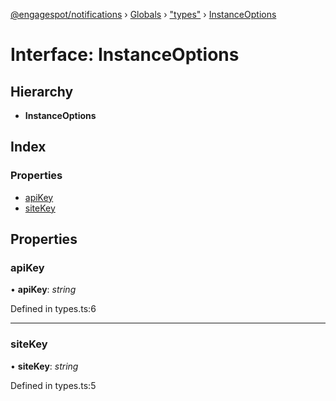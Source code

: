 [@engagespot/notifications](../README.md) › [Globals](../globals.md) › ["types"](../modules/_types_.md) › [InstanceOptions](_types_.instanceoptions.md)

# Interface: InstanceOptions

## Hierarchy

* **InstanceOptions**

## Index

### Properties

* [apiKey](_types_.instanceoptions.md#apikey)
* [siteKey](_types_.instanceoptions.md#sitekey)

## Properties

###  apiKey

• **apiKey**: *string*

Defined in types.ts:6

___

###  siteKey

• **siteKey**: *string*

Defined in types.ts:5
